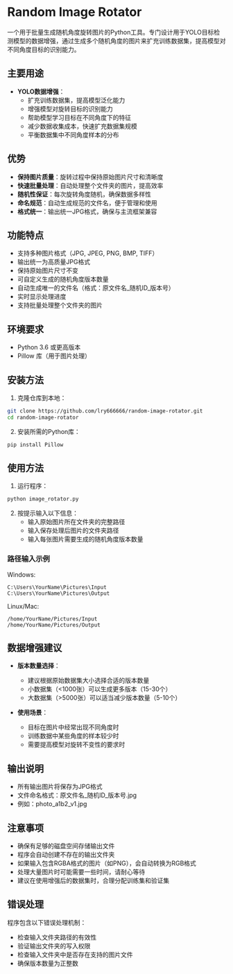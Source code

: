 # Random Image Rotator

一个用于批量生成随机角度旋转图片的Python工具。专门设计用于YOLO目标检测模型的数据增强，通过生成多个随机角度的图片来扩充训练数据集，提高模型对不同角度目标的识别能力。

## 主要用途

- **YOLO数据增强**：
  - 扩充训练数据集，提高模型泛化能力
  - 增强模型对旋转目标的识别能力
  - 帮助模型学习目标在不同角度下的特征
  - 减少数据收集成本，快速扩充数据集规模
  - 平衡数据集中不同角度样本的分布

## 优势

- **保持图片质量**：旋转过程中保持原始图片尺寸和清晰度
- **快速批量处理**：自动处理整个文件夹的图片，提高效率
- **随机性保证**：每次旋转角度随机，确保数据多样性
- **命名规范**：自动生成规范的文件名，便于管理和使用
- **格式统一**：输出统一JPG格式，确保与主流框架兼容

## 功能特点

- 支持多种图片格式（JPG, JPEG, PNG, BMP, TIFF）
- 输出统一为高质量JPG格式
- 保持原始图片尺寸不变
- 可自定义生成的随机角度版本数量
- 自动生成唯一的文件名（格式：原文件名_随机ID_版本号）
- 实时显示处理进度
- 支持批量处理整个文件夹的图片

## 环境要求

- Python 3.6 或更高版本
- Pillow 库（用于图片处理）

## 安装方法

1. 克隆仓库到本地：
```bash
git clone https://github.com/lry666666/random-image-rotator.git
cd random-image-rotator
```

2. 安装所需的Python库：
```bash
pip install Pillow
```

## 使用方法

1. 运行程序：
```bash
python image_rotator.py
```

2. 按提示输入以下信息：
   - 输入原始图片所在文件夹的完整路径
   - 输入保存处理后图片的文件夹路径
   - 输入每张图片需要生成的随机角度版本数量

### 路径输入示例

Windows:
```
C:\Users\YourName\Pictures\Input
C:\Users\YourName\Pictures\Output
```

Linux/Mac:
```
/home/YourName/Pictures/Input
/home/YourName/Pictures/Output
```

## 数据增强建议

- **版本数量选择**：
  - 建议根据原始数据集大小选择合适的版本数量
  - 小数据集（<1000张）可以生成更多版本（15-30个）
  - 大数据集（>5000张）可以适当减少版本数量（5-10个）

- **使用场景**：
  - 目标在图片中经常出现不同角度时
  - 训练数据中某些角度的样本较少时
  - 需要提高模型对旋转不变性的要求时

## 输出说明

- 所有输出图片将保存为JPG格式
- 文件命名格式：原文件名_随机ID_版本号.jpg
- 例如：photo_a1b2_v1.jpg

## 注意事项

- 确保有足够的磁盘空间存储输出文件
- 程序会自动创建不存在的输出文件夹
- 如果输入包含RGBA格式的图片（如PNG），会自动转换为RGB格式
- 处理大量图片时可能需要一些时间，请耐心等待
- 建议在使用增强后的数据集时，合理分配训练集和验证集

## 错误处理

程序包含以下错误处理机制：
- 检查输入文件夹路径的有效性
- 验证输出文件夹的写入权限
- 检查输入文件夹中是否存在支持的图片文件
- 确保版本数量为正整数

